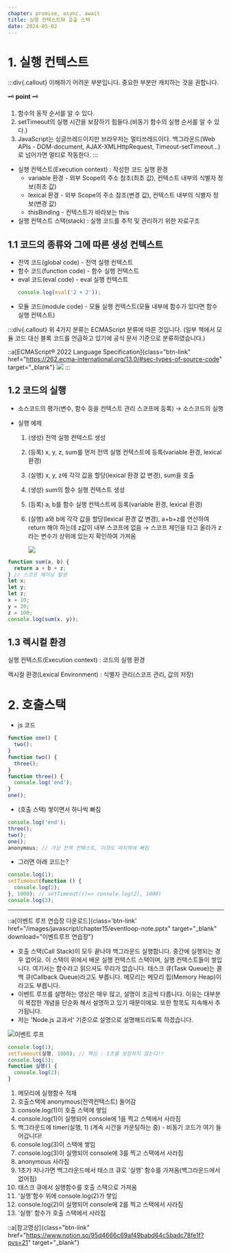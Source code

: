 ```yaml
---
chapter: promise, async, await
title: 실행 컨텍스트와 호출 스택
date: 2024-05-02
---
```


# 1. 실행 컨텍스트

:::div{.callout}
이해하기 어려운 부분입니다. 중요한 부분만 캐치하는 것을 권합니다.

🗝 **point** 🗝

1. 함수의 동작 순서를 알 수 있다.
2. setTimeout의 실행 시간을 보장하기 힘들다.(비동기 함수의 실행 순서를 알 수 있다.)
3. JavaScript는 싱글쓰레드이지만 브라우저는 멀티쓰레드이다. 백그라운드(Web APIs - DOM-document, AJAX-XMLHttpRequest, Timeout-setTimeout…)로 넘어가면 멀티로 작동한다.
   :::

- 실행 컨텍스트(Execution context) : 작성한 코드 실행 환경
  - variable 환경 - 외부 Scope의 주소 참조(최초 값), 컨텍스트 내부의 식별자 정보(최초 값)
  - lexical 환경 - 외부 Scope의 주소 참조(변경 값), 컨텍스트 내부의 식별자 정보(변경 값)
  - thisBinding - 컨텍스트가 바라보는 this
- 실행 컨텍스트 스택(stack) : 실행 코드를 추적 및 관리하기 위한 자료구조

## 1.1 코드의 종류와 그에 따른 생성 컨텍스트

- 전역 코드(global code) - 전역 실행 컨텍스트
- 함수 코드(function code) - 함수 실행 컨텍스트
- eval 코드(eval code) - eval 실행 컨텍스트
  ```jsx
  console.log(eval('2 + 2'));
  ```
- 모듈 코드(module code) - 모듈 실행 컨텍스트(모듈 내부에 함수가 있다면 함수 실행 컨텍스트)

:::div{.callout}
위 4가지 분류는 ECMAScript 분류에 따른 것입니다. (일부 책에서 모듈 코드 대신 블록 코드를 언급하고 있기에 공식 문서 기준으로 분류하였습니다.)

::a[ECMAScript® 2022 Language Specification]{class="btn-link" href="https://262.ecma-international.org/13.0/#sec-types-of-source-code" target="\_blank"}
![](/images/javascript/chapter14/02-1.png)
:::

## 1.2 코드의 실행

- 소스코드의 평가(변수, 함수 등을 컨텍스트 관리 스코프에 등록) → 소스코드의 실행
- 실행 예제

  1. (생성) 전역 실행 컨텍스트 생성
  2. (등록) x, y, z, sum를 먼저 전역 실행 컨텍스트에 등록(variable 환경, lexical 환경)
  3. (실행) x, y, z에 각각 값을 할당(lexical 환경 값 변경), sum을 호출
  4. (생성) sum의 함수 실행 컨텍스트 생성
  5. (등록) a, b를 함수 실행 컨텍스트에 등록(variable 환경, lexical 환경)
  6. (실행) a와 b에 각각 값을 할당(lexical 환경 값 변경), a+b+z를 연산하여 return 해야 하는데 z값이 내부 스코프에 없음 → 스코프 체인을 타고 올라가 z라는 변수가 상위에 있는지 확인하여 가져옴

     ![](/images/javascript/chapter14/02-2.png)

```jsx
function sum(a, b) {
  return a + b + z;
} // 스코프 체이닝 발생
let x;
let y;
let z;
x = 10;
y = 20;
z = 100;
console.log(sum(x, y));
```

## 1.3 렉시컬 환경

실행 컨텍스트(Execution context) : 코드의 실행 환경

렉시컬 환경(Lexical Environment) : 식별자 관리(스코프 관리, 값의 저장)

# 2. 호출스택

- js 코드

```jsx
function one() {
  two();
}
function two() {
  three();
}
function three() {
  console.log('end');
}
one();
```

- (호출 스택) 쌓이면서 하나씩 빠짐

```jsx
console.log('end');
three();
two();
one();
anonymous; // 가상 전역 컨텍스트, 이것도 마지막에 빠짐
```

- 그러면 아래 코드는?

```jsx
console.log(1);
setTimeout(function () {
  console.log(2);
}, 1000); // setTimeout(()=> console.log(2), 1000)
console.log(3);
```

---

::a[이벤트 루프 연습장 다운로드]{class='btn-link' href="/images/javascript/chapter15/eventloop-note.pptx" target="\_blank" download="이벤트루프 연습장"}

- 호출 스택(Call Stack)이 모두 끝나야 백그라운드 실행합니다. 중간에 실행되는 경우 없어요. 이 스택이 위에서 배운 실행 컨택스트 스택이며, 실행 컨택스트들이 쌓입니다. 여기서는 함수라고 읽으셔도 무리가 없습니다. 태스크 큐(Task Queue)는 콜백 큐(Callback Queue)라고도 부릅니다. 메모리는 메모리 힙(Memory Heap)이라고도 부릅니다.
- 이벤트 루프를 설명하는 영상은 매우 많고, 설명이 조금씩 다릅니다. 이유는 대부분이 복잡한 개념을 단순화 해서 설명하고 있기 때문이에요. 또한 항목도 지속해서 추가됩니다.
- 저는 'Node.js 교과서' 기준으로 설명으로 설명해드리도록 하겠습니다.

![이벤트 루프](/images/javascript/chapter14/02-3.png)

```jsx
console.log(1);
setTimeout(실행, 1000); // 핵심 : 1초를 보장하지 않는다!!
console.log(3);
function 실행() {
  console.log(2);
}
```

1. 메모리에 실행함수 적재
2. 호출스택에 anonymous(전역컨텍스트) 들어감
3. console.log(1)이 호출 스택에 쌓임
4. console.log(1)이 실행되어 console에 1을 찍고 스택에서 사라짐
5. 백그라운드에 timer(실행, 1) (계속 시간을 카운팅하는 중) - 비동기 코드가 여기 들어갑니다!
6. console.log(3)이 스택에 쌓임
7. console.log(3)이 실행되어 console에 3를 찍고 스택에서 사라짐
8. anonymous 사라짐
9. 1초가 지나가면 백그라운드에서 태스크 큐로 '실행' 함수를 가져옴(백그라운드에서 없어짐)
10. 태스크 큐에서 실행함수를 호출 스택으로 가져옴
11. '실행'함수 위에 console.log(2)가 쌓임
12. console.log(2)이 실행되어 console에 2를 찍고 스택에서 사라짐
13. '실행' 함수가 호출 스택에서 사라짐

::a[참고영상]{class="btn-link" href="https://www.notion.so/95d4666c69af49babd64c5badc78fe1f?pvs=21" target="\_blank"}
